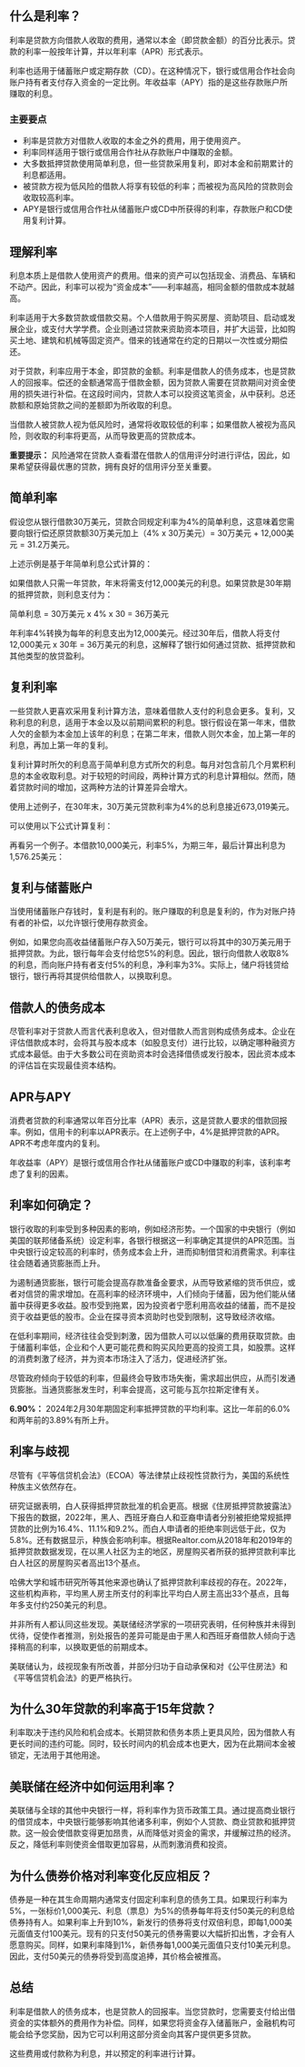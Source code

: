 ## 什么是利率？

利率是贷款方向借款人收取的费用，通常以本金（即贷款金额）的百分比表示。贷款的利率一般按年计算，并以年利率（APR）形式表示。

利率也适用于储蓄账户或定期存款（CD）。在这种情况下，银行或信用合作社会向账户持有者支付存入资金的一定比例。年收益率（APY）指的是这些存款账户所赚取的利息。

### 主要要点

- 利率是贷款方对借款人收取的本金之外的费用，用于使用资产。
- 利率同样适用于银行或信用合作社从存款账户中赚取的金额。
- 大多数抵押贷款使用简单利息，但一些贷款采用复利，即对本金和前期累计的利息都适用。
- 被贷款方视为低风险的借款人将享有较低的利率；而被视为高风险的贷款则会收取较高利率。
- APY是银行或信用合作社从储蓄账户或CD中所获得的利率，存款账户和CD使用复利计算。

## 理解利率

利息本质上是借款人使用资产的费用。借来的资产可以包括现金、消费品、车辆和不动产。因此，利率可以视为“资金成本”——利率越高，相同金额的借款成本就越高。

利率适用于大多数贷款或借款交易。个人借款用于购买房屋、资助项目、启动或发展企业，或支付大学学费。企业则通过贷款来资助资本项目，并扩大运营，比如购买土地、建筑和机械等固定资产。借来的钱通常在约定的日期以一次性或分期偿还。

对于贷款，利率应用于本金，即贷款的金额。利率是借款人的债务成本，也是贷款人的回报率。偿还的金额通常高于借款金额，因为贷款人需要在贷款期间对资金使用的损失进行补偿。在这段时间内，贷款人本可以投资这笔资金，从中获利。总还款额和原始贷款之间的差额即为所收取的利息。

当借款人被贷款人视为低风险时，通常将收取较低的利率；如果借款人被视为高风险，则收取的利率将更高，从而导致更高的贷款成本。

**重要提示：** 风险通常在贷款人查看潜在借款人的信用评分时进行评估，因此，如果希望获得最优惠的贷款，拥有良好的信用评分至关重要。

## 简单利率

假设您从银行借款30万美元，贷款合同规定利率为4%的简单利息，这意味着您需要向银行偿还原贷款额30万美元加上（4% x 30万美元）= 30万美元 + 12,000美元 = 31.2万美元。

上述示例是基于年简单利息公式计算的：

如果借款人只需一年贷款，年末将需支付12,000美元的利息。如果贷款是30年期的抵押贷款，则利息支付为：

简单利息 = 30万美元 x 4% x 30 = 36万美元

年利率4%转换为每年的利息支出为12,000美元。经过30年后，借款人将支付12,000美元 x 30年 = 36万美元的利息，这解释了银行如何通过贷款、抵押贷款和其他类型的放贷盈利。

## 复利利率

一些贷款人更喜欢采用复利计算方法，意味着借款人支付的利息会更多。复利，又称利息的利息，适用于本金以及以前期间累积的利息。银行假设在第一年末，借款人欠的金额为本金加上该年的利息；在第二年末，借款人则欠本金，加上第一年的利息，再加上第一年的复利。

复利计算时所欠的利息高于简单利息方式所欠的利息。每月对包含前几个月累积利息的本金收取利息。对于较短的时间段，两种计算方式的利息计算相似。然而，随着贷款时间的增加，这两种方法的计算差异会增大。

使用上述例子，在30年末，30万美元贷款利率为4%的总利息接近673,019美元。

可以使用以下公式计算复利：

再看另一个例子。本借款10,000美元，利率5%，为期三年，最后计算出利息为1,576.25美元：

## 复利与储蓄账户

当使用储蓄账户存钱时，复利是有利的。账户赚取的利息是复利的，作为对账户持有者的补偿，以允许银行使用存款资金。

例如，如果您向高收益储蓄账户存入50万美元，银行可以将其中的30万美元用于抵押贷款。为此，银行每年会支付给您5%的利息。因此，银行向借款人收取8%的利息，而向账户持有者支付5%的利息，净利率为3%。实际上，储户将钱贷给银行，银行再将其提供给借款人，以换取利息。

## 借款人的债务成本

尽管利率对于贷款人而言代表利息收入，但对借款人而言则构成债务成本。企业在评估借款成本时，会将其与股本成本（如股息支付）进行比较，以确定哪种融资方式成本最低。由于大多数公司在资助资本时会选择借债或发行股本，因此资本成本的评估旨在实现最佳资本结构。

## APR与APY

消费者贷款的利率通常以年百分比率（APR）表示，这是贷款人要求的借款回报率。例如，信用卡的利率以APR表示。在上述例子中，4%是抵押贷款的APR。APR不考虑年度内的复利。

年收益率（APY）是银行或信用合作社从储蓄账户或CD中赚取的利率，该利率考虑了复利的因素。

## 利率如何确定？

银行收取的利率受到多种因素的影响，例如经济形势。一个国家的中央银行（例如美国的联邦储备系统）设定利率，各银行根据这一利率确定其提供的APR范围。当中央银行设定较高的利率时，债务成本会上升，进而抑制借贷和消费需求。利率往往会随着通货膨胀而上升。

为遏制通货膨胀，银行可能会提高存款准备金要求，从而导致紧缩的货币供应，或者对信贷的需求增加。在高利率的经济环境中，人们倾向于储蓄，因为他们能从储蓄中获得更多收益。股市受到拖累，因为投资者宁愿利用高收益的储蓄，而不是投资于收益更低的股市。企业在探寻资本资助时也受到限制，这导致经济收缩。

在低利率期间，经济往往会受到刺激，因为借款人可以以低廉的费用获取贷款。由于储蓄利率低，企业和个人更可能花费和购买风险更高的投资工具，如股票。这样的消费刺激了经济，并为资本市场注入了活力，促进经济扩张。

尽管政府倾向于较低的利率，但最终会导致市场失衡，需求超出供应，从而引发通货膨胀。当通货膨胀发生时，利率会提高，这可能与瓦尔拉斯定律有关。

**6.90%：** 2024年2月30年期固定利率抵押贷款的平均利率。这比一年前的6.0%和两年前的3.89%有所上升。

## 利率与歧视

尽管有《平等信贷机会法》（ECOA）等法律禁止歧视性贷款行为，美国的系统性种族主义依然存在。

研究证据表明，白人获得抵押贷款批准的机会更高。根据《住房抵押贷款披露法》下报告的数据，2022年，黑人、西班牙裔白人和亚裔申请者分别被拒绝常规抵押贷款的比例为16.4%、11.1%和9.2%。而白人申请者的拒绝率则远低于此，仅为5.8%。还有数据显示，种族会影响利率。根据Realtor.com从2018年和2019年的抵押贷款数据发现，在以黑人社区为主的地区，房屋购买者所获的抵押贷款利率比白人社区的房屋购买者高出13个基点。

哈佛大学和城市研究所等其他来源也确认了抵押贷款利率歧视的存在。2022年，这些机构声称，平均黑人房主所支付的利率比平均白人房主高出33个基点，且每年多支付约250美元的利息。

并非所有人都认同这些发现。美联储经济学家的一项研究表明，任何种族并未得到优待，促使作者推测，别处报告的差异可能是由于黑人和西班牙裔借款人倾向于选择稍高的利率，以换取更低的前期成本。

美联储认为，歧视现象有所改善，并部分归功于自动承保和对《公平住房法》和《平等信贷机会法》的更严格执行。

## 为什么30年贷款的利率高于15年贷款？

利率取决于违约风险和机会成本。长期贷款和债务本质上更具风险，因为借款人有更长时间的违约可能。同时，较长时间内的机会成本也更大，因为在此期间本金被锁定，无法用于其他用途。

## 美联储在经济中如何运用利率？

美联储与全球的其他中央银行一样，将利率作为货币政策工具。通过提高商业银行的借贷成本，中央银行能够影响其他诸多利率，例如个人贷款、商业贷款和抵押贷款。这一般会使借款变得更加昂贵，从而降低对资金的需求，并缓解过热的经济。反之，降低利率则使资金借取更加容易，从而刺激消费和投资。

## 为什么债券价格对利率变化反应相反？

债券是一种在其生命周期内通常支付固定利率利息的债务工具。如果现行利率为5%，一张标价1,000美元、利息（票息）为5%的债券每年将支付50美元的利息给债券持有人。如果利率上升到10%，新发行的债券将支付双倍利息，即每1,000美元面值支付100美元。现有的只支付50美元的债券需要以大幅折扣出售，才会有人愿意购买。同样，如果利率降到1%，新债券每1,000美元面值只支付10美元利息。因此，支付50美元的债券将受到高度追捧，其价格会被推高。

## 总结

利率是借款人的债务成本，也是贷款人的回报率。当您贷款时，您需要支付给出借资金的实体额外的费用作为补偿。同样，如果您将资金存入储蓄账户，金融机构可能会给予您奖励，因为它可以利用这部分资金向其客户提供更多贷款。

这些费用或付款称为利息，并以预定的利率进行计算。